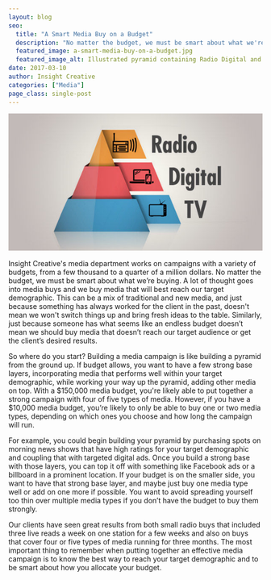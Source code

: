 ```yaml
---
layout: blog
seo:
  title: "A Smart Media Buy on a Budget"
  description: "No matter the budget, we must be smart about what we're buying. A lot of thought goes into media buys and we buy media that will best reach our target demographic."
  featured_image: a-smart-media-buy-on-a-budget.jpg
  featured_image_alt: Illustrated pyramid containing Radio Digital and TV
date: 2017-03-10
author: Insight Creative
categories: ["Media"]
page_class: single-post
---
```


![Illustrated pyramid containing Radio Digital and TV](a-smart-media-buy-on-a-budget.jpg)

Insight Creative's media department works on campaigns with a variety of budgets, from a few thousand to a quarter of a million dollars. No matter the budget, we must be smart about what we’re buying. A lot of thought goes into media buys and we buy media that will best reach our target demographic. This can be a mix of traditional and new media, and just because something has always worked for the client in the past, doesn't mean we won't switch things up and bring fresh ideas to the table. Similarly, just because someone has what seems like an endless budget doesn’t mean we should buy media that doesn’t reach our target audience or get the client’s desired results.

So where do you start? Building a media campaign is like building a pyramid from the ground up. If budget allows, you want to have a few strong base layers, incorporating media that performs well within your target demographic, while working your way up the pyramid, adding other media on top. With a $150,000 media budget, you're likely able to put together a strong campaign with four of five types of media. However, if you have a $10,000 media budget, you’re likely to only be able to buy one or two media types, depending on which ones you choose and how long the campaign will run.

For example, you could begin building your pyramid by purchasing spots on morning news shows that have high ratings for your target demographic and coupling that with targeted digital ads. Once you build a strong base with those layers, you can top it off with something like Facebook ads or a billboard in a prominent location. If your budget is on the smaller side, you want to have that strong base layer, and maybe just buy one media type well or add on one more if possible. You want to avoid spreading yourself too thin over multiple media types if you don’t have the budget to buy them strongly.

Our clients have seen great results from both small radio buys that included three live reads a week on one station for a few weeks and also on buys that cover four or five types of media running for three months. The most important thing to remember when putting together an effective media campaign is to know the best way to reach your target demographic and to be smart about how you allocate your budget.
